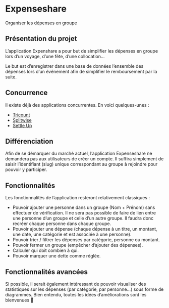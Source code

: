 # Expenseshare
Organiser les dépenses en groupe

## Présentation du projet
L’application Expenshare a pour but de simplifier les dépenses en groupe lors d’un voyage, d’une fête, d’une collocation...

Le but est d’enregistrer dans une base de données l’ensemble des dépenses lors d’un événement afin de simplifier le remboursement par la suite.

## Concurrence
Il existe déjà des applications concurrentes. En voici quelques-unes :
- [Tricount](https://www.tricount.com)
- [Splitwise](https://www.splitwise.com)
- [Settle Up](https://settleup.io)

## Différenciation
Afin de se démarquer du marché actuel, l’application Expenseshare ne demandera pas aux utilisateurs de créer un compte. Il suffira simplement de saisir l’identifiant (slug) unique correspondant au groupe à rejoindre pour pouvoir y participer.

## Fonctionnalités
Les fonctionnalités de l’application resteront relativement classiques :
- Pouvoir ajouter une personne dans un groupe (Nom + Prénom) sans effectuer de vérification. Il ne sera pas possible de faire de lien entre une personne d’un groupe et celle d’un autre groupe. Il faudra donc recréer chaque personne dans chaque groupe.
- Pouvoir ajouter une dépense (chaque dépense à un titre, un montant, une date, une catégorie et est associée à une personne).
- Pouvoir trier / filtrer les dépenses par catégorie, personne ou montant.
- Pouvoir fermer un groupe (empêcher d’ajouter des dépenses).
- Calculer qui doit combien à qui.
- Pouvoir marquer une dette comme réglée.

## Fonctionnalités avancées
Si possible, il serait également intéressant de pouvoir visualiser des statistiques sur les dépenses (par catégorie, par personne…) sous forme de diagrammes.
Bien entendu, toutes les idées d’améliorations sont les bienvenues 🙂